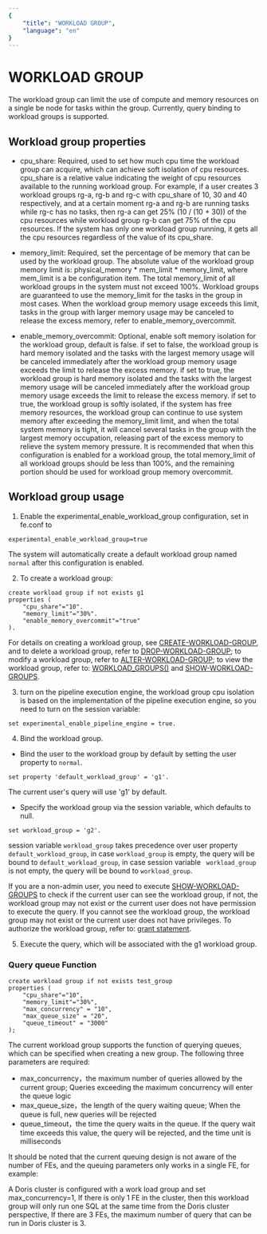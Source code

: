 ```yaml
---
{
    "title": "WORKLOAD GROUP",
    "language": "en"
}
---
```


<!-- 
Licensed to the Apache Software Foundation (ASF) under one
or more contributor license agreements.  See the NOTICE file
distributed with this work for additional information
regarding copyright ownership.  The ASF licenses this file
to you under the Apache License, Version 2.0 (the
"License"); you may not use this file except in compliance
with the License.  You may obtain a copy of the License at

  http://www.apache.org/licenses/LICENSE-2.0

Unless required by applicable law or agreed to in writing,
software distributed under the License is distributed on an
"AS IS" BASIS, WITHOUT WARRANTIES OR CONDITIONS OF ANY
KIND, either express or implied.  See the License for the
specific language governing permissions and limitations
under the License.
-->

# WORKLOAD GROUP

<version since="dev"></version>

The workload group can limit the use of compute and memory resources on a single be node for tasks within the group. Currently, query binding to workload groups is supported.

## Workload group properties

* cpu_share: Required, used to set how much cpu time the workload group can acquire, which can achieve soft isolation of cpu resources. cpu_share is a relative value indicating the weight of cpu resources available to the running workload group. For example, if a user creates 3 workload groups rg-a, rg-b and rg-c with cpu_share of 10, 30 and 40 respectively, and at a certain moment rg-a and rg-b are running tasks while rg-c has no tasks, then rg-a can get 25% (10 / (10 + 30)) of the cpu resources while workload group rg-b can get 75% of the cpu resources. If the system has only one workload group running, it gets all the cpu resources regardless of the value of its cpu_share.

* memory_limit: Required, set the percentage of be memory that can be used by the workload group. The absolute value of the workload group memory limit is: physical_memory * mem_limit * memory_limit, where mem_limit is a be configuration item. The total memory_limit of all workload groups in the system must not exceed 100%. Workload groups are guaranteed to use the memory_limit for the tasks in the group in most cases. When the workload group memory usage exceeds this limit, tasks in the group with larger memory usage may be canceled to release the excess memory, refer to enable_memory_overcommit.

* enable_memory_overcommit: Optional, enable soft memory isolation for the workload group, default is false. if set to false, the workload group is hard memory isolated and the tasks with the largest memory usage will be canceled immediately after the workload group memory usage exceeds the limit to release the excess memory. if set to true, the workload group is hard memory isolated and the tasks with the largest memory usage will be canceled immediately after the workload group memory usage exceeds the limit to release the excess memory. if set to true, the workload group is softly isolated, if the system has free memory resources, the workload group can continue to use system memory after exceeding the memory_limit limit, and when the total system memory is tight, it will cancel several tasks in the group with the largest memory occupation, releasing part of the excess memory to relieve the system memory pressure. It is recommended that when this configuration is enabled for a workload group, the total memory_limit of all workload groups should be less than 100%, and the remaining portion should be used for workload group memory overcommit.

## Workload group usage

1. Enable the experimental_enable_workload_group configuration, set in fe.conf to
```
experimental_enable_workload_group=true
```
The system will automatically create a default workload group named ``normal`` after this configuration is enabled. 

2. To create a workload group:
```
create workload group if not exists g1
properties (
    "cpu_share"="10".
    "memory_limit"="30%".
    "enable_memory_overcommit"="true"
).
```
For details on creating a workload group, see [CREATE-WORKLOAD-GROUP](../sql-manual/sql-reference/Data-Definition-Statements/Create/CREATE-WORKLOAD-GROUP.md), and to delete a workload group, refer to [DROP-WORKLOAD-GROUP](../sql-manual/sql-reference/Data-Definition-Statements/Drop/DROP-WORKLOAD-GROUP.md); to modify a workload group, refer to [ALTER-WORKLOAD-GROUP](../sql-manual/sql-reference/Data-Definition-Statements/Alter/ALTER-WORKLOAD-GROUP.md); to view the workload group, refer to: [WORKLOAD_GROUPS()](../sql-manual/sql-functions/table-functions/workload-group.md) and [SHOW-WORKLOAD-GROUPS](../sql-manual/sql-reference/Show-Statements/SHOW-WORKLOAD-GROUPS.md).


3. turn on the pipeline execution engine, the workload group cpu isolation is based on the implementation of the pipeline execution engine, so you need to turn on the session variable:
```
set experimental_enable_pipeline_engine = true.
```

4. Bind the workload group.
* Bind the user to the workload group by default by setting the user property to ``normal``.
```
set property 'default_workload_group' = 'g1'.
```
The current user's query will use 'g1' by default.
* Specify the workload group via the session variable, which defaults to null.
```
set workload_group = 'g2'.
```
session variable `workload_group` takes precedence over user property `default_workload_group`, in case `workload_group` is empty, the query will be bound to `default_workload_group`, in case session variable ` workload_group` is not empty, the query will be bound to `workload_group`.

If you are a non-admin user, you need to execute [SHOW-WORKLOAD-GROUPS](../sql-manual/sql-reference/Show-Statements/SHOW-WORKLOAD-GROUPS.md) to check if the current user can see the workload group, if not, the workload group may not exist or the current user does not have permission to execute the query. If you cannot see the workload group, the workload group may not exist or the current user does not have privileges. To authorize the workload group, refer to: [grant statement](../sql-manual/sql-reference/Account-Management-Statements/GRANT.md).

5. Execute the query, which will be associated with the g1 workload group.

### Query queue Function
```
create workload group if not exists test_group
properties (
    "cpu_share"="10",
    "memory_limit"="30%",
    "max_concurrency" = "10",
    "max_queue_size" = "20",
    "queue_timeout" = "3000"
);
```
The current workload group supports the function of querying queues, which can be specified when creating a new group. The following three parameters are required:
* max_concurrency，the maximum number of queries allowed by the current group; Queries exceeding the maximum concurrency will enter the queue logic
* max_queue_size，the length of the query waiting queue; When the queue is full, new queries will be rejected
* queue_timeout，the time the query waits in the queue. If the query wait time exceeds this value, the query will be rejected, and the time unit is milliseconds

It should be noted that the current queuing design is not aware of the number of FEs, and the queuing parameters only works in a single FE, for example:

A Doris cluster is configured with a work load group and set max_concurrency=1,
If there is only 1 FE in the cluster, then this workload group will only run one SQL at the same time from the Doris cluster perspective,
If there are 3 FEs, the maximum number of query that can be run in Doris cluster is 3.